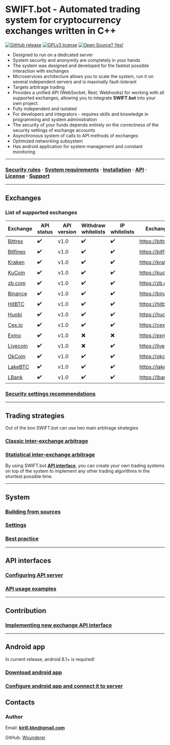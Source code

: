 # SWIFT.bot - Automated trading system for cryptocurrency exchanges written in C++

[![GitHub release](https://https://github.com/Wounderer/SwiftBot/wiki/https://img.shields.io/github/release/Naereen/StrapDown.js.svg)](https://https://github.com/Wounderer/SwiftBot/wiki/https://github.com/Wounderer/SwiftBot/releases)
[![GPLv3 license](https://https://github.com/Wounderer/SwiftBot/wiki/https://img.shields.io/badge/License-GPLv3-blue.svg)](https://https://github.com/Wounderer/SwiftBot/wiki/http://perso.crans.org/besson/LICENSE.html)
[![Open Source? Yes!](https://https://github.com/Wounderer/SwiftBot/wiki/https://badgen.net/badge/Open%20Source%20%3F/Yes%21/blue?icon=github)](https://https://github.com/Wounderer/SwiftBot/wiki/https://github.com/Naereen/badges/)

* Designed to run on a dedicated server
* System security and anonymity are completely in your hands
* The system was designed and developed for the fastest possible interaction with exchanges
* Microservices architecture allows you to scale the system, run it on several independent servers and is maximally fault-tolerant
* Targets arbitrage trading
* Provides a unified API (WebSocket, Rest, Webhooks) for working with all supported exchanges, allowing you to integrate **SWIFT.bot** into your own project.
* Fully independent and isolated
* For developers and integrators - requires skills and knowledge in programming and system administration
* The security of your funds depends entirely on the correctness of the security settings of exchange accounts
* Asynchronous system of calls to API methods of exchanges
* Optimized networking subsystem
* Has android application for system management and constant monitoring

---

### [Security rules](https://https://github.com/Wounderer/SwiftBot/wiki/security) · [System requirements](https://https://github.com/Wounderer/SwiftBot/wiki/System_requirements) · [Installation](https://https://github.com/Wounderer/SwiftBot/wiki/Installation) · [API](https://https://github.com/Wounderer/SwiftBot/wiki/api_methods) · [License](https://https://github.com/Wounderer/SwiftBot/wiki/LICENSE) · [Support](https://https://github.com/Wounderer/SwiftBot/wiki/Support)

---

## Exchanges

### List of supported exchanges

| Exchange   | API status | API version | Withdraw whitelists | IP whitelists | Exchange URL |
| ------- | ------------------ | ---- | ---- | ---- | ---- |
| [Bittrex](https://https://github.com/Wounderer/SwiftBot/wiki/bittrex) | :heavy_check_mark: | v1.0 | :heavy_check_mark: | :heavy_check_mark: | https://bittrex.com |
| [Bitfinex](https://https://github.com/Wounderer/SwiftBot/wiki/bitfinex)  | :heavy_check_mark: | v1.0| :heavy_check_mark: | :heavy_check_mark: | https://bitfinex.com |
| [Kraken](https://https://github.com/Wounderer/SwiftBot/wiki/kraken)  | :heavy_check_mark: | v1.0| :heavy_check_mark: | :heavy_check_mark: | https://kraken.com |
| [KuCoin](https://https://github.com/Wounderer/SwiftBot/wiki/kucoin)  | :heavy_check_mark: | v1.0| :heavy_check_mark: | :heavy_check_mark: | https://kucoin.com |
| [zb.com](https://https://github.com/Wounderer/SwiftBot/wiki/zb)  | :heavy_check_mark: | v1.0| :heavy_check_mark: | :heavy_check_mark: | https://zb.com |
| [Binance](https://https://github.com/Wounderer/SwiftBot/wiki/binance) | :heavy_check_mark: | v1.0| :heavy_check_mark: | :heavy_check_mark: | https://binance.com |
| [HitBTC](https://https://github.com/Wounderer/SwiftBot/wiki/hitbtc)  | :heavy_check_mark: | v1.0| :heavy_check_mark: | :heavy_check_mark: | https://hitbtc.com |
| [Huobi](https://https://github.com/Wounderer/SwiftBot/wiki/huobi) | :heavy_check_mark: | v1.0| :heavy_check_mark: | :heavy_check_mark: | https://huobi.com |
| [Cex.io](https://https://github.com/Wounderer/SwiftBot/wiki/cexio)  | :heavy_check_mark: | v1.0| :heavy_check_mark: | :heavy_check_mark: | https://cex.io |
| [Exmo](https://https://github.com/Wounderer/SwiftBot/wiki/exmo)  | :heavy_check_mark: | v1.0| :heavy_multiplication_x: | :heavy_multiplication_x: | https://exmo.me |
| [Livecoin](https://https://github.com/Wounderer/SwiftBot/wiki/livecoin)  | :heavy_check_mark: | v1.0| :heavy_multiplication_x: | :heavy_check_mark: | https://livecoin.ru |
| [OkCoin](https://https://github.com/Wounderer/SwiftBot/wiki/okcoin)  | :heavy_check_mark: | v1.0| :heavy_check_mark: | :heavy_check_mark: | https://okcoin.com |
| [LakeBTC](https://https://github.com/Wounderer/SwiftBot/wiki/lakebtc) | :heavy_check_mark: | v1.0| :heavy_check_mark: | :heavy_check_mark: | https://lakebtc.com |
| [LBank](https://https://github.com/Wounderer/SwiftBot/wiki/lbank) | :heavy_check_mark: | v1.0| :heavy_check_mark: | :heavy_check_mark: | https://lbank.com |


### [Security settings recommendations](https://https://github.com/Wounderer/SwiftBot/wiki/exchanges_security)

--- 

## Trading strategies

Out of the box SWIFT.bot can use two main arbitrage strategies

### [Classic inter-exchange arbitrage](https://https://github.com/Wounderer/SwiftBot/wiki/classic)
### [Statistical inter-exchange arbitrage](https://https://github.com/Wounderer/SwiftBot/wiki/statistical)

By using SWIFT.bot **[API interface](https://https://github.com/Wounderer/SwiftBot/wiki/api_methods)**, you can create your own trading systems on top of the system to implement any other trading algorithms in the shortest possible time.

---

## System

### [Building from sources](https://https://github.com/Wounderer/SwiftBot/wiki/build_from_source)

### [Settings](https://https://github.com/Wounderer/SwiftBot/wiki/Settings)

### [Best practice](https://https://github.com/Wounderer/SwiftBot/wiki/Best_practice)

---

## API interfaces

### [Configuring API server](https://https://github.com/Wounderer/SwiftBot/wiki/api_config)

### [API usage examples](https://https://github.com/Wounderer/SwiftBot/wiki/api_examples)

---

## Contribution

### [Implementing new exchange API interface](https://https://github.com/Wounderer/SwiftBot/wiki/implement_api)

---

## Android app

In current release, android 8.1+ is required!

### [Download android app](https://https://github.com/Wounderer/SwiftBot/wiki/https://github.com/Wounderer/SwiftBot/releases/download/v2.0.2046/swift2.apk)
### [Configure android app and connect it to server](https://https://github.com/Wounderer/SwiftBot/wiki/android_manual)

## Contacts

### Author
Email: **kirill.kkn@gmail.com**

GitHub: [Wounderer](https://https://github.com/Wounderer/SwiftBot/wiki/https://github.com/Wounderer)
